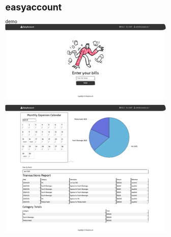 # easyaccount
demo 
![image](https://github.com/RaeyoungX/easyaccount/blob/main/IMG/%E8%AE%B0%E8%B4%A6%E6%88%AA%E5%9B%BE2.png)

![image](https://github.com/RaeyoungX/easyaccount/blob/main/IMG/%E8%AE%B0%E8%B4%A6%E6%88%AA%E5%9B%BE1.png)
